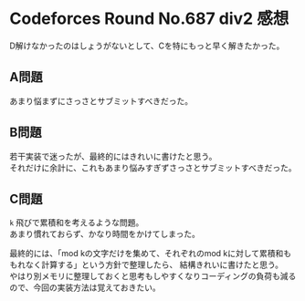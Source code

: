 # Codeforces Round No.687 div2 感想

D解けなかったのはしょうがないとして、Cを特にもっと早く解きたかった。

## A問題

あまり悩まずにさっさとサブミットすべきだった。

## B問題

若干実装で迷ったが、最終的にはきれいに書けたと思う。  
それだけに余計に、これもあまり悩みすぎずさっさとサブミットすべきだった。

## C問題

`k` 飛びで累積和を考えるような問題。  
あまり慣れておらず、かなり時間をかけてしまった。

最終的には、「mod kの文字だけを集めて、それぞれのmod kに対して累積和ももれなく計算する」という方針で整理したら、
結構きれいに書けたと思う。  
やはり別メモリに整理しておくと思考もしやすくなりコーディングの負荷も減るので、今回の実装方法は覚えておきたい。


